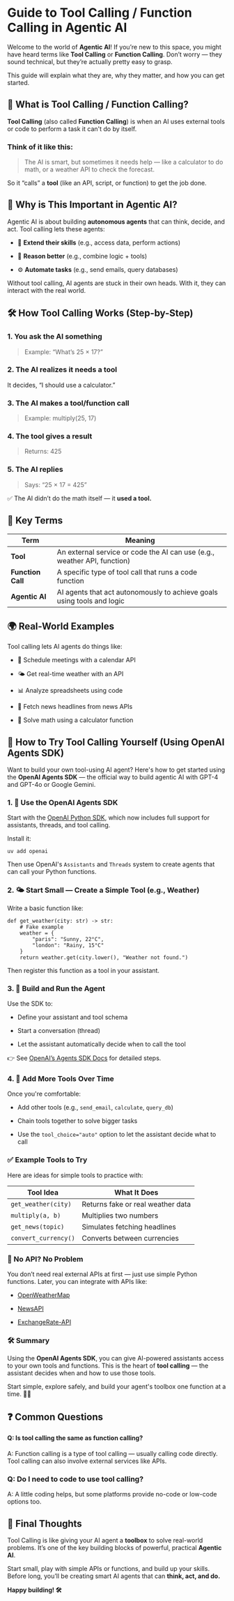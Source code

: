 # Guide to Tool Calling / Function Calling in Agentic AI

Welcome to the world of **Agentic AI**! If you’re new to this space, you might have heard terms like **Tool Calling** or **Function Calling**. Don’t worry — they sound technical, but they’re actually pretty easy to grasp.

This guide will explain what they are, why they matter, and how you can get started.

## 🔧 What is Tool Calling / Function Calling?
**Tool Calling** (also called **Function Calling**) is when an AI uses external tools or code to perform a task it can't do by itself.

### Think of it like this:
> The AI is smart, but sometimes it needs help — like a calculator to do math, or a weather API to check the forecast.

So it “calls” a **tool** (like an API, script, or function) to get the job done.

## 🤖 Why is This Important in Agentic AI?

Agentic AI is about building **autonomous agents** that can think, decide, and act. Tool calling lets these agents:

  * 🔌 **Extend their skills** (e.g., access data, perform actions)

  * 🧠 **Reason better** (e.g., combine logic + tools)

  * ⚙️ **Automate tasks** (e.g., send emails, query databases)

Without tool calling, AI agents are stuck in their own heads. With it, they can interact with the real world.

## 🛠️ How Tool Calling Works (Step-by-Step)

### 1. You ask the AI something
> Example: “What’s 25 × 17?”

### 2. The AI realizes it needs a tool
It decides, “I should use a calculator.”

### 3. The AI makes a tool/function call
> Example: multiply(25, 17)

### 4. The tool gives a result
> Returns: 425

### 5. The AI replies
> Says: “25 × 17 = 425”

✅ The AI didn’t do the math itself — it **used a tool.**

## 🔑 Key Terms
| **Term** | **Meaning** |
|------|----------|
| **Tool** | An external service or code the AI can use (e.g., weather API, function)
| **Function Call**	| A specific type of tool call that runs a code function
| **Agentic AI** | AI agents that act autonomously to achieve goals using tools and logic


## 🌍 Real-World Examples
Tool calling lets AI agents do things like:

- 📅 Schedule meetings with a calendar API

- 🌤 Get real-time weather with an API

- 📊 Analyze spreadsheets using code

- 📰 Fetch news headlines from news APIs

- 🧮 Solve math using a calculator function

## 🧪 How to Try Tool Calling Yourself (Using OpenAI Agents SDK)
Want to build your own tool-using AI agent? Here's how to get started using the **OpenAI Agents SDK** — the official way to build agentic AI with GPT-4 and GPT-4o or Google Gemini.

### 1. 🧠 Use the OpenAI Agents SDK
Start with the [OpenAI Python SDK](https://github.com/openai/openai-python), which now includes full support for assistants, threads, and tool calling.

Install it:
```
uv add openai
``` 
Then use OpenAI's `Assistants` and `Threads` system to create agents that can call your Python functions.

### 2. 🌤 Start Small — Create a Simple Tool (e.g., Weather)

Write a basic function like:

```
def get_weather(city: str) -> str:
    # Fake example
    weather = {
        "paris": "Sunny, 22°C",
        "london": "Rainy, 15°C"
    }
    return weather.get(city.lower(), "Weather not found.")
```

Then register this function as a tool in your assistant.

### 3. 🧪 Build and Run the Agent

Use the SDK to:

- Define your assistant and tool schema

- Start a conversation (thread)

- Let the assistant automatically decide when to call the tool

👉 See [OpenAI’s Agents SDK Docs](https://platform.openai.com/docs/assistants/overview) for detailed steps.

### 4. 🔗 Add More Tools Over Time
Once you're comfortable:

- Add other tools (e.g., `send_email`, `calculate`, `query_db`)

- Chain tools together to solve bigger tasks

- Use the `tool_choice="auto"` option to let the assistant decide what to call


### ✅ Example Tools to Try
Here are ideas for simple tools to practice with:

| **Tool Idea** | **What It Does** |
|---------------|--------------|
| `get_weather(city)` |	Returns fake or real weather data |
| `multiply(a, b)` | Multiplies two numbers |
| `get_news(topic)` | Simulates fetching headlines |
| `convert_currency()` | Converts between currencies |

### 🔐 No API? No Problem
You don’t need real external APIs at first — just use simple Python functions. Later, you can integrate with APIs like:

- [OpenWeatherMap](https://openweathermap.org/api)

- [NewsAPI](https://newsapi.org/)

- [ExchangeRate-API](https://www.exchangerate-api.com/)

### 🛠️ Summary
Using the **OpenAI Agents SDK**, you can give AI-powered assistants access to your own tools and functions. This is the heart of **tool calling** — the assistant decides when and how to use those tools.

Start simple, explore safely, and build your agent's toolbox one function at a time. 🔧✨

## ❓ Common Questions
#### Q: Is tool calling the same as function calling?
A: Function calling is a type of tool calling — usually calling code directly. Tool calling can also involve external services like APIs.

### Q: Do I need to code to use tool calling?
A: A little coding helps, but some platforms provide no-code or low-code options too.

## 🚀 Final Thoughts
Tool Calling is like giving your AI agent a **toolbox** to solve real-world problems. It’s one of the key building blocks of powerful, practical **Agentic AI**.

Start small, play with simple APIs or functions, and build up your skills. Before long, you’ll be creating smart AI agents that can **think, act, and do.**

**Happy building! 🛠️**